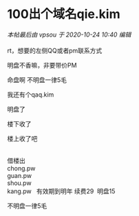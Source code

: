 # 100出个域名qie.kim


<i class="pstatus"> 本帖最后由 vpsou 于 2020-10-24 10:40 编辑 </i><br />
<br />
rt，想要的左侧QQ或者pm联系方式

明盘不香嘛，非要带价PM<img src="static/image/smiley/yct/022.gif" smilieid="42" border="0" alt="" />

命盘啊 不明盘一律5毛

我还有个qaq.kim<img id="aimg_NjK7n" onclick="zoom(this, this.src, 0, 0, 0)" class="zoom" src="https://cdn.jsdelivr.net/gh/hishis/forum-master/public/images/patch.gif" onmouseover="img_onmouseoverfunc(this)" onload="thumbImg(this)" border="0" alt="" />

明盘了

楼下收了

楼上收了吧<img id="aimg_z6ZJ7" onclick="zoom(this, this.src, 0, 0, 0)" class="zoom" src="https://cdn.jsdelivr.net/gh/hishis/forum-master/public/images/patch.gif" onmouseover="img_onmouseoverfunc(this)" onload="thumbImg(this)" border="0" alt="" />

<br />
借楼出<br />
chong.pw<br />
guan.pw<br />
shou.pw<br />
kang.pw&nbsp; &nbsp;有效期到明年 续费29&nbsp;&nbsp;明盘15

不明盘一律5毛
